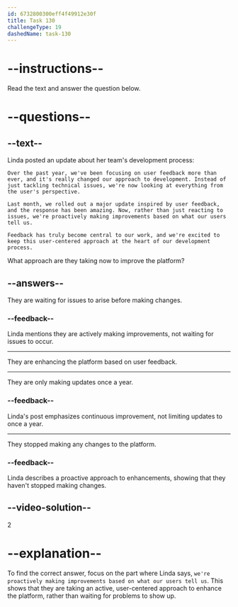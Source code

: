 ```yaml
---
id: 6732800300eff4f49912e30f
title: Task 130
challengeType: 19
dashedName: task-130
---
```


<!-- READING -->

# --instructions--

Read the text and answer the question below.

# --questions--

## --text--

Linda posted an update about her team's development process:

`Over the past year, we've been focusing on user feedback more than ever, and it's really changed our approach to development. Instead of just tackling technical issues, we're now looking at everything from the user's perspective.`

`Last month, we rolled out a major update inspired by user feedback, and the response has been amazing. Now, rather than just reacting to issues, we're proactively making improvements based on what our users tell us.`

`Feedback has truly become central to our work, and we're excited to keep this user-centered approach at the heart of our development process.`

What approach are they taking now to improve the platform?

## --answers--

They are waiting for issues to arise before making changes.

### --feedback--

Linda mentions they are actively making improvements, not waiting for issues to occur.

---

They are enhancing the platform based on user feedback.

---

They are only making updates once a year.

### --feedback--

Linda's post emphasizes continuous improvement, not limiting updates to once a year.

---

They stopped making any changes to the platform.

### --feedback--

Linda describes a proactive approach to enhancements, showing that they haven't stopped making changes.

## --video-solution--

2

# --explanation--

To find the correct answer, focus on the part where Linda says, `we're proactively making improvements based on what our users tell us`. This shows that they are taking an active, user-centered approach to enhance the platform, rather than waiting for problems to show up.
